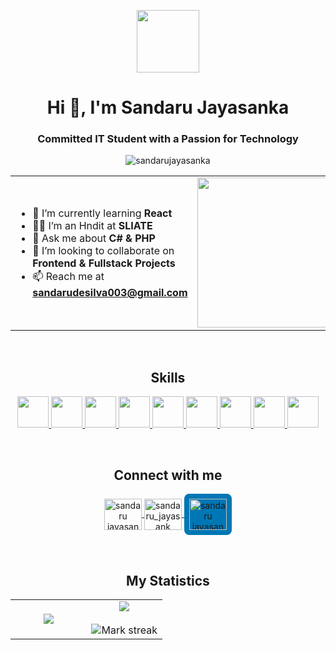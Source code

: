 <p align="center"><picture align="center"><img align="center" src = "https://github.com/7oSkaaa/7oSkaaa/blob/main/Images/about_me.gif?raw=true" width = 100px></picture></p>
<h1 align="center">Hi 👋, I'm Sandaru Jayasanka</h1>
<h3 align="center">Committed IT Student with a Passion for Technology</h3>

<p align="center"> <img src="https://komarev.com/ghpvc/?username=sandarujayasanka&label=Profile%20views&color=0e75b6&style=flat" alt="sandarujayasanka" /> </p>

<table align="center">
<tr border="none">
<td width="50%" align="left"> 
  
  - 🌱 I’m currently learning **React** 
  - 🧑‍🎓 I’m an Hndit at **SLIATE**
  - 💬 Ask me about **C# & PHP** 
  - 🤝 I’m looking to collaborate on **Frontend & Fullstack Projects** 
  - 📫 Reach me at **sandarudesilva003@gmail.com**

</td>

<td width="50%" align="center">

  <img align="center" src="https://media.giphy.com/media/SWoSkN6DxTszqIKEqv/giphy.gif" width = "420" height="240">

  
  </td>
</tr>
</table>
<br>


<h2 align="center">Skills </h2>
<p align="center">
  <a href="https://github.com/sandarujayasanka?tab=repositories&q=&type=&language=python&sort=">
    <img width="50px" src="https://raw.githubusercontent.com/rahulbanerjee26/githubAboutMeGenerator/main/icons/python.svg">
  </a>
  <a href="https://github.com/sandarujayasanka?tab=repositories&q=&type=&language=javascript&sort=">
    <img width="50px" src="https://raw.githubusercontent.com/rahulbanerjee26/githubAboutMeGenerator/main/icons/javascript.svg">
  </a>
  <a href="https://github.com/sandarujayasanka?tab=repositories&q=&type=&language=csharp&sort=">
    <img width="50px" src="https://raw.githubusercontent.com/rahulbanerjee26/githubAboutMeGenerator/main/icons/csharp.svg">
  </a>
  <a href="https://github.com/sandarujayasanka?tab=repositories&q=&type=&language=css&sort=">
    <img width="50px" src="https://raw.githubusercontent.com/rahulbanerjee26/githubAboutMeGenerator/main/icons/css.svg">
  </a>
  <a href="https://github.com/sandarujayasanka?tab=repositories&q=&type=&language=html&sort=">
    <img width="50px" src="https://raw.githubusercontent.com/rahulbanerjee26/githubAboutMeGenerator/main/icons/html.svg">
  </a>
  <a href="https://github.com/sandarujayasanka?tab=repositories&q=&type=&language=java&sort=">
    <img width="50px" src="https://raw.githubusercontent.com/rahulbanerjee26/githubAboutMeGenerator/main/icons/java.svg">
  </a>
  <a href="https://github.com/sandarujayasanka?tab=repositories&q=&type=&language=php&sort=">
    <img width="50px" src="https://raw.githubusercontent.com/rahulbanerjee26/githubAboutMeGenerator/main/icons/php.svg">
  </a>
  <a href="https://github.com/sandarujayasanka?tab=repositories&q=&type=&language=mysql&sort=">
    <img width="50px" src="https://raw.githubusercontent.com/rahulbanerjee26/githubAboutMeGenerator/main/icons/mysql.svg">
  </a>
  <a href="https://github.com/sandarujayasanka?tab=repositories&q=&type=&language=react&sort=">
    <img width="50px" src="https://raw.githubusercontent.com/rahulbanerjee26/githubAboutMeGenerator/main/icons/reactjs.svg">
  </a>
</p>


<br>
<h2 align="center">Connect with me</h2>
<p align="center">
  <a href="https://fb.com/sandaru jayasanka" target="_blank">
    <img align="center" src="https://raw.githubusercontent.com/rahuldkjain/github-profile-readme-generator/master/src/images/icons/Social/facebook.svg" alt="sandaru jayasanka" height="50" width="60" />
  </a>
  <a href="https://instagram.com/sandaru_jayasank" target="_blank">
    <img align="center" src="https://raw.githubusercontent.com/rahuldkjain/github-profile-readme-generator/master/src/images/icons/Social/instagram.svg" alt="sandaru_jayasank" height="50" width="60" />
  </a>
  <a href="https://www.linkedin.com/in/sandaru-jayasanka-56657b336/" target="_blank">
    <img align="center" src="https://cdn.jsdelivr.net/npm/simple-icons@v9/icons/linkedin.svg" alt="sandaru jayasanka" height="50" width="60" style="background-color:#0077B5; padding:8px; border-radius:8px;" />
  </a>
</p>




<br>
<h2 align="center">My Statistics</h2>
<p align="center">
<table align="center">
<tr border="none">
<td width="50%" align="center">
  <img  align="center"  src="https://github-readme-stats.anuraghazra1.vercel.app/api/top-langs/?username=sandarujayasanka&theme=dark&hide_border=false&no-bg=true&no-frame=true&langs_count=10"/> </td>
  
<td width="50%" align="center">
  <img  align="center"  src="https://github-readme-stats.vercel.app/api?username=sandarujayasanka&theme=dark&show_icons=true&count_private=true" />
  <br></br>
  <img  title="🔥 Get streak stats for your profile at git.io/streak-stats" alt="Mark streak" src="https://github-readme-streak-stats.herokuapp.com/?user=sandarujayasanka&theme=dark&hide_border=false" /> 
</td>
</tr>
</table>
